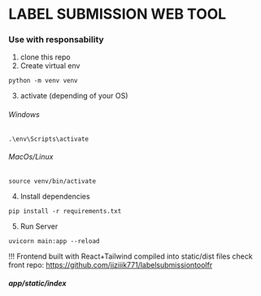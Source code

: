 # LABEL SUBMISSION WEB TOOL
### Use with responsability

1. clone this repo
2. Create virtual env 
```
python -m venv venv

```

3. activate (depending of your OS)
###### Windows
```
.\env\Scripts\activate 

```
###### MacOs/Linux
```
source venv/bin/activate

```
4. Install dependencies
```
pip install -r requirements.txt

```
5. Run Server 
```
uvicorn main:app --reload
```
!!! Frontend built with React+Tailwind compiled into static/dist files
check front repo: https://github.com/jjziiik771/labelsubmissiontoolfr
##### app/static/index
